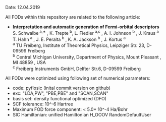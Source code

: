 Date: 12.04.2019 

All FODs within this repository are related to the following article:   

* **Interpretation and automatic generation of Fermi-orbital descriptors**  
S. Schwalbe<sup> a,∗</sup> , K. Trepte <sup>b</sup>, L. Fiedler <sup>a,c</sup> , A. I. Johnson <sup>b</sup> , J. Kraus <sup>a</sup>   
 T. Hahn <sup>a</sup> , J. E. Peralta <sup>b</sup> , K. A. Jackson <sup>b</sup> , J. Kortus <sup>a</sup>  
  <sup>a</sup> TU Freiberg, Institute of Theoretical Physics, Leipziger Str. 23, D-09599 Freiberg  
  <sup>b</sup> Central Michigan University, Department of Physics, Mount Pleasant , MI 48859 , USA  
  <sup>c</sup> Freiberg Instruments GmbH, Delfter Str.6, D-09599 Freiberg  

All FODs were optimized using following set of numerical parameters: 

* code: pyflosic (inital commit version on github)
* exc: "LDA,PW", "PBE,PBE" and "SCAN,SCAN" 
* basis set: density functional optimized (DFO)
* SCF tolerance: 10^-6 Hartree
* Maximum FOD force component: < 5.0* 10^-4 Ha/Bohr
* SIC Hamiltonian: unified Hamiltonian H_OOOV
RandomDefaultUser
